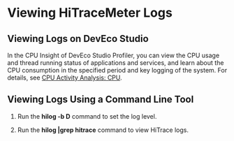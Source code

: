# Viewing HiTraceMeter Logs


## Viewing Logs on DevEco Studio

In the CPU Insight of DevEco Studio Profiler, you can view the CPU usage and thread running status of applications and services, and learn about the CPU consumption in the specified period and key logging of the system. For details, see <!--RP1-->[CPU Activity Analysis: CPU](https://developer.huawei.com/consumer/en/doc/harmonyos-guides-V5/ide-insight-session-cpu-V5)<!--RP1End-->.

## Viewing Logs Using a Command Line Tool

1. Run the **hilog -b D** command to set the log level.

2. Run the **hilog |grep hitrace** command to view HiTrace logs.
